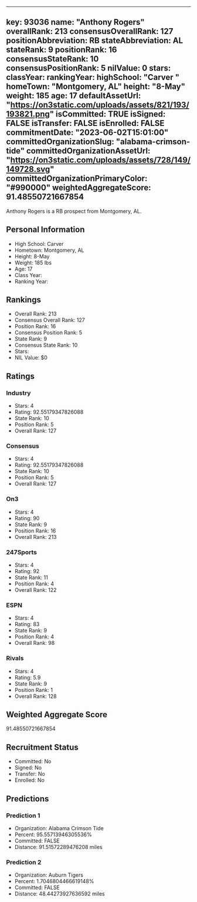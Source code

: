 ---
  key: 93036
  name: "Anthony Rogers"
  overallRank: 213
  consensusOverallRank: 127
  positionAbbreviation: RB
  stateAbbreviation: AL
  stateRank: 9
  positionRank: 16
  consensusStateRank: 10
  consensusPositionRank: 5
  nilValue: 0
  stars: 
  classYear: 
  rankingYear: 
  highSchool: "Carver "
  homeTown: "Montgomery, AL"
  height: "8-May"
  weight: 185
  age: 17
  defaultAssetUrl: "https://on3static.com/uploads/assets/821/193/193821.png"
  isCommitted: TRUE
  isSigned: FALSE
  isTransfer: FALSE
  isEnrolled: FALSE
  commitmentDate: "2023-06-02T15:01:00"
  committedOrganizationSlug: "alabama-crimson-tide"
  committedOrganizationAssetUrl: "https://on3static.com/uploads/assets/728/149/149728.svg"
  committedOrganizationPrimaryColor: "#990000"
  weightedAggregateScore: 91.48550721667854
  ---
  
  Anthony Rogers is a RB prospect from Montgomery, AL.
  
  ## Personal Information
  - High School: Carver 
  - Hometown: Montgomery, AL
  - Height: 8-May
  - Weight: 185 lbs
  - Age: 17
  - Class Year: 
  - Ranking Year: 
  
  ## Rankings
  - Overall Rank: 213
  - Consensus Overall Rank: 127
  - Position Rank: 16
  - Consensus Position Rank: 5
  - State Rank: 9
  - Consensus State Rank: 10
  - Stars: 
  - NIL Value: $0
  
  ## Ratings
  
  ### Industry
  - Stars: 4
  - Rating: 92.55179347826088
  - State Rank: 10
  - Position Rank: 5
  - Overall Rank: 127
  
  ### Consensus
  - Stars: 4
  - Rating: 92.55179347826088
  - State Rank: 10
  - Position Rank: 5
  - Overall Rank: 127
  
  ### On3
  - Stars: 4
  - Rating: 90
  - State Rank: 9
  - Position Rank: 16
  - Overall Rank: 213
  
  ### 247Sports
  - Stars: 4
  - Rating: 92
  - State Rank: 11
  - Position Rank: 4
  - Overall Rank: 122
  
  ### ESPN
  - Stars: 4
  - Rating: 83
  - State Rank: 9
  - Position Rank: 4
  - Overall Rank: 98
  
  ### Rivals
  - Stars: 4
  - Rating: 5.9
  - State Rank: 9
  - Position Rank: 1
  - Overall Rank: 128
  
  ## Weighted Aggregate Score
  91.48550721667854
  
  ## Recruitment Status
  - Committed: No
  - Signed: No
  - Transfer: No
  - Enrolled: No
  
  
  
  ## Predictions
  
  ### Prediction 1
  - Organization: Alabama Crimson Tide
  - Percent: 95.55713946305536%
  - Committed: FALSE
  - Distance: 91.51572289476208 miles
  
  ### Prediction 2
  - Organization: Auburn Tigers
  - Percent: 1.7046804466619148%
  - Committed: FALSE
  - Distance: 48.44273927636592 miles
  